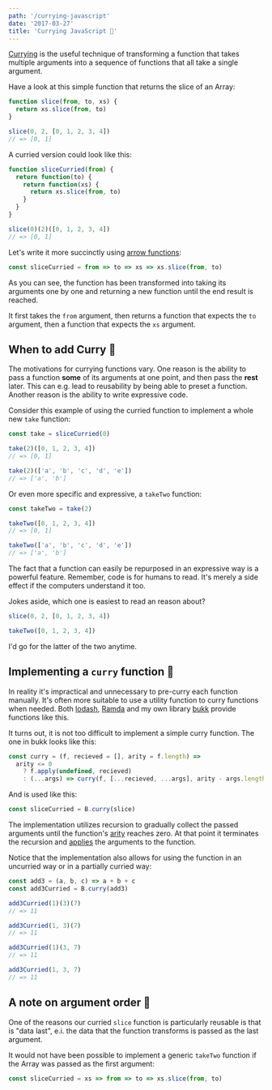 ```yaml
---
path: '/currying-javascript'
date: '2017-03-27'
title: 'Currying JavaScript 🍛'
---
```


[Currying](https://en.wikipedia.org/wiki/Currying) is the useful technique of transforming a function that takes multiple arguments into a sequence of functions that all take a single argument.

Have a look at this simple function that returns the slice of an Array:

```js
function slice(from, to, xs) {
  return xs.slice(from, to)
}

slice(0, 2, [0, 1, 2, 3, 4])
// => [0, 1]
```

A curried version could look like this:

```js
function sliceCurried(from) {
  return function(to) {
    return function(xs) {
      return xs.slice(from, to)
    }
  }
}

slice(0)(2)([0, 1, 2, 3, 4])
// => [0, 1]
```

Let's write it more succinctly using [arrow functions](https://developer.mozilla.org/en-US/docs/Web/JavaScript/Reference/Functions/Arrow_functions):

```js
const sliceCurried = from => to => xs => xs.slice(from, to)
```

As you can see, the function has been transformed into taking its arguments one by one and returning a new function until the end result is reached.

It first takes the `from` argument, then returns a function that expects the `to` argument, then a function that expects the `xs` argument.

## When to add Curry 🥄

The motivations for currying functions vary. One reason is the ability to pass a function **some** of its arguments at one point, and then pass the **rest** later. This can e.g. lead to reusability by being able to preset a function. Another reason is the ability to write expressive code.

Consider this example of using the curried function to implement a whole new `take` function:

```js
const take = sliceCurried(0)

take(2)([0, 1, 2, 3, 4])
// => [0, 1]

take(2)(['a', 'b', 'c', 'd', 'e'])
// => ['a', 'b']
```

Or even more specific and expressive, a `takeTwo` function:

```js
const takeTwo = take(2)

takeTwo([0, 1, 2, 3, 4])
// => [0, 1]

takeTwo(['a', 'b', 'c', 'd', 'e'])
// => ['a', 'b']
```

The fact that a function can easily be repurposed in an expressive way is a powerful feature. Remember, code is for humans to read. It's merely a side effect if the computers understand it too.

Jokes aside, which one is easiest to read an reason about?

```js
slice(0, 2, [0, 1, 2, 3, 4])

takeTwo([0, 1, 2, 3, 4])
```

I'd go for the latter of the two anytime.

## Implementing a `curry` function 🔨

In reality it's impractical and unnecessary to pre-curry each function manually. It's often more suitable to use a utility function to curry functions when needed. Both [lodash](https://github.com/lodash/lodash), [Ramda](https://github.com/ramda/ramda) and my own library [bukk](https://github.com/christianhg/bukk) provide functions like this.

It turns out, it is not too difficult to implement a simple curry function. The one in bukk looks like this:

```js
const curry = (f, recieved = [], arity = f.length) =>
  arity <= 0
    ? f.apply(undefined, recieved)
    : (...args) => curry(f, [...recieved, ...args], arity - args.length)
```

And is used like this:

```js
const sliceCurried = B.curry(slice)
```

The implementation utilizes recursion to gradually collect the passed arguments until the function's [arity](https://en.wikipedia.org/wiki/Arity) reaches zero. At that point it terminates the recursion and [applies](https://developer.mozilla.org/en-US/docs/Web/JavaScript/Reference/Global_Objects/Function/apply) the arguments to the function.

Notice that the implementation also allows for using the function in an uncurried way or in a partially curried way:

```js
const add3 = (a, b, c) => a + b + c
const add3Curried = B.curry(add3)

add3Curried(1)(3)(7)
// => 11

add3Curried(1, 3)(7)
// => 11

add3Curried(1)(3, 7)
// => 11

add3Curried(1, 3, 7)
// => 11
```

## A note on argument order 🔀

One of the reasons our curried `slice` function is particularly reusable is that is "data last", e.i. the data that the function transforms is passed as the last argument.

It would not have been possible to implement a generic `takeTwo` function if the Array was passed as the first argument:

```js
const sliceCurried = xs => from => to => xs.slice(from, to)
```
